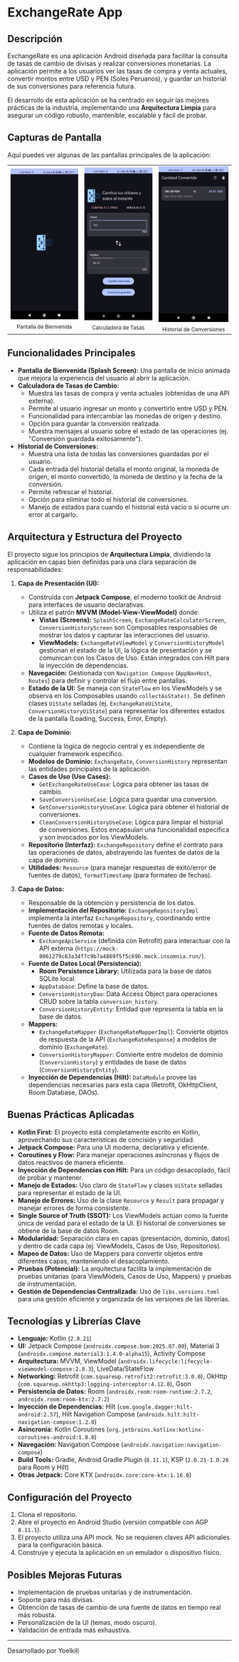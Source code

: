 # ExchangeRate App

## Descripción

ExchangeRate es una aplicación Android diseñada para facilitar la consulta de tasas de cambio de divisas y realizar conversiones monetarias. La aplicación permite a los usuarios ver las tasas de compra y venta actuales, convertir montos entre USD y PEN (Soles Peruanos), y guardar un historial de sus conversiones para referencia futura.

El desarrollo de esta aplicación se ha centrado en seguir las mejores prácticas de la industria, implementando una **Arquitectura Limpia** para asegurar un código robusto, mantenible, escalable y fácil de probar.

## Capturas de Pantalla

Aquí puedes ver algunas de las pantallas principales de la aplicación:

<table>
  <tr>
    <td align="center">
      <img src="screenshots/SplashScreen.jpg" alt="Pantalla de Bienvenida de ExchangeRate" width="200"/>
      <br>
      <sub>Pantalla de Bienvenida</sub>
    </td>
    <td align="center">
      <img src="screenshots/ExchangeRateCalculatorScreen.jpg" alt="Calculadora de Tasas de Cambio de ExchangeRate" width="200"/>
      <br>
      <sub>Calculadora de Tasas</sub>
    </td>
    <td align="center">
      <img src="screenshots/ConversionHistoryScreen.jpg" alt="Historial de Conversiones de ExchangeRate" width="200"/>
      <br>
      <sub>Historial de Conversiones</sub>
    </td>
  </tr>
</table>

## Funcionalidades Principales

*   **Pantalla de Bienvenida (Splash Screen):** Una pantalla de inicio animada que mejora la experiencia del usuario al abrir la aplicación.
*   **Calculadora de Tasas de Cambio:**
    *   Muestra las tasas de compra y venta actuales (obtenidas de una API externa).
    *   Permite al usuario ingresar un monto y convertirlo entre USD y PEN.
    *   Funcionalidad para intercambiar las monedas de origen y destino.
    *   Opción para guardar la conversión realizada.
    *   Muestra mensajes al usuario sobre el estado de las operaciones (ej. "Conversión guardada exitosamente").
*   **Historial de Conversiones:**
    *   Muestra una lista de todas las conversiones guardadas por el usuario.
    *   Cada entrada del historial detalla el monto original, la moneda de origen, el monto convertido, la moneda de destino y la fecha de la conversión.
    *   Permite refrescar el historial.
    *   Opción para eliminar todo el historial de conversiones.
    *   Manejo de estados para cuando el historial está vacío o si ocurre un error al cargarlo.

## Arquitectura y Estructura del Proyecto

El proyecto sigue los principios de **Arquitectura Limpia**, dividiendo la aplicación en capas bien definidas para una clara separación de responsabilidades:

1.  **Capa de Presentación (UI):**
    *   Construida con **Jetpack Compose**, el moderno toolkit de Android para interfaces de usuario declarativas.
    *   Utiliza el patrón **MVVM (Model-View-ViewModel)** donde:
        *   **Vistas (Screens):** `SplashScreen`, `ExchangeRateCalculatorScreen`, `ConversionHistoryScreen` son Composables responsables de mostrar los datos y capturar las interacciones del usuario.
        *   **ViewModels:** `ExchangeRateViewModel` y `ConversionHistoryModel` gestionan el estado de la UI, la lógica de presentación y se comunican con los Casos de Uso. Están integrados con Hilt para la inyección de dependencias.
    *   **Navegación:** Gestionada con `Navigation Compose` (`AppNavHost`, `Routes`) para definir y controlar el flujo entre pantallas.
    *   **Estado de la UI:** Se maneja con `StateFlow` en los ViewModels y se observa en los Composables usando `collectAsState()`. Se definen clases `UiState` selladas (ej. `ExchangeRateUiState`, `ConversionHistoryUiState`) para representar los diferentes estados de la pantalla (Loading, Success, Error, Empty).

2.  **Capa de Dominio:**
    *   Contiene la lógica de negocio central y es independiente de cualquier framework específico.
    *   **Modelos de Dominio:** `ExchangeRate`, `ConversionHistory` representan las entidades principales de la aplicación.
    *   **Casos de Uso (Use Cases):**
        *   `GetExchangeRateUseCase`: Lógica para obtener las tasas de cambio.
        *   `SaveConversionUseCase`: Lógica para guardar una conversión.
        *   `GetConversionHistoryUseCase`: Lógica para obtener el historial de conversiones.
        *   `CleanConversionHistoryUseCase`: Lógica para limpiar el historial de conversiones.
        Estos encapsulan una funcionalidad específica y son invocados por los ViewModels.
    *   **Repositorio (Interfaz):** `ExchangeRepository` define el contrato para las operaciones de datos, abstrayendo las fuentes de datos de la capa de dominio.
    *   **Utilidades:** `Resource` (para manejar respuestas de éxito/error de fuentes de datos), `formatTimestamp` (para formateo de fechas).

3.  **Capa de Datos:**
    *   Responsable de la obtención y persistencia de los datos.
    *   **Implementación del Repositorio:** `ExchangeRepositoryImpl` implementa la interfaz `ExchangeRepository`, coordinando entre fuentes de datos remotas y locales.
    *   **Fuente de Datos Remota:**
        *   `ExchangeApiService` (definida con Retrofit) para interactuar con la API externa (`https://mock-8061279c63a34f7c9b7a4869f5f5c69b.mock.insomnia.run/`).
    *   **Fuente de Datos Local (Persistencia):**
        *   **Room Persistence Library:** Utilizada para la base de datos SQLite local.
        *   `AppDatabase`: Define la base de datos.
        *   `ConversionHistoryDao`: Data Access Object para operaciones CRUD sobre la tabla `conversion_history`.
        *   `ConversionHistoryEntity`: Entidad que representa la tabla en la base de datos.
    *   **Mappers:**
        *   `ExchangeRateMapper` (`ExchangeRateMapperImpl`): Convierte objetos de respuesta de la API (`ExchangeRateResponse`) a modelos de dominio (`ExchangeRate`).
        *   `ConversionHistoryMapper`: Convierte entre modelos de dominio (`ConversionHistory`) y entidades de base de datos (`ConversionHistoryEntity`).
    *   **Inyección de Dependencias (Hilt):** `DataModule` provee las dependencias necesarias para esta capa (Retrofit, OkHttpClient, Room Database, DAOs).

## Buenas Prácticas Aplicadas

*   **Kotlin First:** El proyecto está completamente escrito en Kotlin, aprovechando sus características de concisión y seguridad.
*   **Jetpack Compose:** Para una UI moderna, declarativa y eficiente.
*   **Coroutines y Flow:** Para manejar operaciones asíncronas y flujos de datos reactivos de manera eficiente.
*   **Inyección de Dependencias con Hilt:** Para un código desacoplado, fácil de probar y mantener.
*   **Manejo de Estados:** Uso claro de `StateFlow` y clases `UiState` selladas para representar el estado de la UI.
*   **Manejo de Errores:** Uso de la clase `Resource` y `Result` para propagar y manejar errores de forma consistente.
*   **Single Source of Truth (SSOT):** Los ViewModels actúan como la fuente única de verdad para el estado de la UI. El historial de conversiones se obtiene de la base de datos Room.
*   **Modularidad:** Separación clara en capas (presentación, dominio, datos) y dentro de cada capa (ej. ViewModels, Casos de Uso, Repositorios).
*   **Mapeo de Datos:** Uso de Mappers para convertir objetos entre diferentes capas, manteniendo el desacoplamiento.
*   **Pruebas (Potencial):** La arquitectura facilita la implementación de pruebas unitarias (para ViewModels, Casos de Uso, Mappers) y pruebas de instrumentación.
*   **Gestión de Dependencias Centralizada:** Uso de `libs.versions.toml` para una gestión eficiente y organizada de las versiones de las librerías.

## Tecnologías y Librerías Clave

*   **Lenguaje:** Kotlin (`2.0.21`)
*   **UI:** Jetpack Compose (`androidx.compose.bom:2025.07.00`), Material 3 (`androidx.compose.material3:1.4.0-alpha15`), Activity Compose
*   **Arquitectura:** MVVM, ViewModel (`androidx.lifecycle:lifecycle-viewmodel-compose:2.8.3`), LiveData/StateFlow
*   **Networking:** Retrofit (`com.squareup.retrofit2:retrofit:3.0.0`), OkHttp (`com.squareup.okhttp3:logging-interceptor:4.12.0`), Gson
*   **Persistencia de Datos:** Room (`androidx.room:room-runtime:2.7.2`, `androidx.room:room-ktx:2.7.2`)
*   **Inyección de Dependencias:** Hilt (`com.google.dagger:hilt-android:2.57`), Hilt Navigation Compose (`androidx.hilt:hilt-navigation-compose:1.2.0`)
*   **Asincronía:** Kotlin Coroutines (`org.jetbrains.kotlinx:kotlinx-coroutines-android:1.8.0`)
*   **Navegación:** Navigation Compose (`androidx.navigation:navigation-compose`)
*   **Build Tools:** Gradle, Android Gradle Plugin (`8.11.1`), KSP (`2.0.21-1.0.26` para Room y Hilt)
*   **Otras Jetpack:** Core KTX (`androidx.core:core-ktx:1.16.0`)

## Configuración del Proyecto

1.  Clona el repositorio.
2.  Abre el proyecto en Android Studio (versión compatible con AGP `8.11.1`).
3.  El proyecto utiliza una API mock. No se requieren claves API adicionales para la configuración básica.
4.  Construye y ejecuta la aplicación en un emulador o dispositivo físico.

## Posibles Mejoras Futuras

*   Implementación de pruebas unitarias y de instrumentación.
*   Soporte para más divisas.
*   Obtención de tasas de cambio de una fuente de datos en tiempo real más robusta.
*   Personalización de la UI (temas, modo oscuro).
*   Validación de entrada más exhaustiva.

---

Desarrollado por Yoelkill
